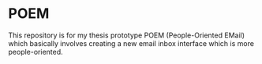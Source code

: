 # POEM
This repository is for my thesis prototype POEM (People-Oriented EMail) which basically involves creating a new email inbox interface which is more people-oriented.
